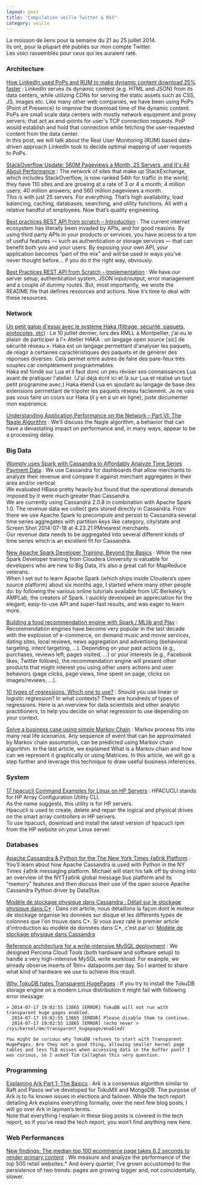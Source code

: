 ```yaml
---
layout: post
title: "Compilation veille Twitter & RSS"
category: veille
---
```


La moisson de liens pour la semaine du 21 au 25 juillet 2014.  
Ils ont, pour la plupart été publiés sur mon compte Twitter.  
Les voici rassemblés pour ceux qui les auraient raté.

### Architecture

[How LinkedIn used PoPs and RUM to make dynamic content download 25% faster](http://engineering.linkedin.com/performance/how-linkedin-used-pops-and-rum-make-dynamic-content-download-25-faster)
:  LinkedIn serves its dynamic content (e.g. HTML and JSON) from its data centers, while utilizing CDNs for serving the static assets such as CSS, JS, images etc. Like many other web companies, we have been using PoPs (Point of Presence) to improve the download time of the dynamic content.  
PoPs are small scale data centers with mostly network equipment and proxy servers; that act as end-points for user's TCP connection requests. PoP would establish and hold that connection while fetching the user-requested content from the data center.  
In this post, we will talk about the Real User Monitoring (RUM) based data-driven approach LinkedIn took to decide optimal mapping of user requests to PoPs.

[StackOverflow Update: 560M Pageviews a Month, 25 Servers, and It's All About Performance](http://highscalability.com/blog/2014/7/21/stackoverflow-update-560m-pageviews-a-month-25-servers-and-i.html)
:  The network of sites that make up StackExchange, which includes StackOverflow, is now ranked 54th for traffic in the world; they have 110 sites and are growing at a rate of 3 or 4 a month; 4 million users; 40 million answers; and 560 million pageviews a month.  
This is with just 25 servers. For everything. That’s high availability, load balancing, caching, databases, searching, and utility functions. All with a relative handful of employees. Now that’s quality engineering.

[Best practices REST API from scratch – Introduction](http://www.sitepoint.com/best-practices-rest-api-scratch-introduction/)
:  The current internet ecosystem has literally been invaded by APIs, and for good reasons. By using third party APIs in your products or services, you have access to a ton of useful features — such as authentication or storage services — that can benefit both you and your users. By exposing your own API, your application becomes “part of the mix” and will be used in ways you’ve never thought before… if you do it the right way, obviously.

[Best Practices REST API from Scratch – Implementation](http://www.sitepoint.com/best-practices-rest-api-scratch-implementation/)
:  We have our server setup, authentication system, JSON input/output, error management and a couple of dummy routes. But, most importantly, we wrote the README file that defines resources and actions. Now it’s time to deal with these resources.

### Network

[Un petit galop d'essai avec le système Haka (filtrage, sécurité, paquets, protocoles, etc)](http://www.bortzmeyer.org/haka.htmlhttp://www.bortzmeyer.org/haka.htmlhttp://www.bortzmeyer.org/haka.html)
:  Le 10 juillet dernier, lors des RMLL à Montpellier, j'ai eu le plaisir de participer à l'« Atelier HAKA : un langage open source [sic] de sécurité réseau ». Haka est un langage permettant d'analyser les paquets, de réagir à certaines caractéristiques des paquets et de générer des réponses diverses. Cela permet entre autres de faire des pare-feux très souples car complètement programmables.  
Haka est fondé sur Lua et il faut donc un peu réviser ses connaissances Lua avant de pratiquer l'atelier. (J'ai déjà écrit ici et là sur Lua et réalisé un tout petit programme avec.) Haka étend Lua en ajoutant au langage de base des extensions permettant de tripoter les paquets réseau facilement. Je ne vais pas vous faire un cours sur Haka (il y en a un en ligne), juste documenter mon expérience.

[Understanding Application Performance on the Network – Part VI: The Nagle Algorithm](http://apmblog.compuware.com/2014/07/24/understanding-application-performance-on-the-network-the-nagle-algorithm/)
:  We’ll discuss the Nagle algorithm, a behavior that can have a devastating impact on performance and, in many ways, appear to be a processing delay.

### Big Data

[Womply uses Spark with Cassandra to Affordably Analyze Time Series Payment Data](http://planetcassandra.org/blog/post/womply-uses-spark-with-cassandra-to-affordably-analyze-time-series-payment-data/)
:  We use Cassandra for dashboards that allow merchants to analyze their revenue and compare it against merchant aggregates in their area and/or vertical.  
We evaluated HBase pretty heavily but found that the operational demands imposed by it were much greater than Cassandra.  
We are currently using Cassandra 2.0.8 in combination with Apache Spark 1.0. The revenue data we collect gets stored directly in Cassandra. From there we use Apache Spark to precompute and persist to Cassandra several time series aggregates with partition keys like category, city/state and Screen Shot 2014-07-18 at 4.23.21 PMnearest merchants.  
Our revenue data needs to be aggregated into several different kinds of time series which is an excellent fit for Cassandra.

[New Apache Spark Developer Training: Beyond the Basics](http://blog.cloudera.com/blog/2014/07/new-apache-spark-developer-training-beyond-the-basics/)
:  While the new Spark Developer training from Cloudera University is valuable for developers who are new to Big Data, it’s also a great call for MapReduce veterans.  
When I set out to learn Apache Spark (which ships inside Cloudera’s open source platform) about six months ago, I started where many other people do: by following the various online tutorials available from UC Berkeley’s AMPLab, the creators of Spark. I quickly developed an appreciation for the elegant, easy-to-use API and super-fast results, and was eager to learn more.

[Building a food recommendation engine with Spark / MLlib and Play](http://chimpler.wordpress.com/2014/07/22/building-a-food-recommendation-engine-with-spark-mllib-and-play/)
: Recommendation engines have become very popular in the last decade with the explosion of e-commerce, on demand music and movie services, dating sites, local reviews, news aggregation and advertising (behavioral targeting, intent targeting, …). Depending on your past actions (e.g., purchases, reviews left, pages visited, …) or your interests (e.g., Facebook likes, Twitter follows), the recommendation engine will present other products that might interest you using other users actions and user behaviors (page clicks, page views, time spent on page, clicks on images/reviews, …).

[10 types of regressions. Which one to use?](http://www.datasciencecentral.com/xn/detail/6448529:BlogPost:186758)
:  Should you use linear or logistic regression? In what contexts? There are hundreds of types of regressions. Here is an overview for data scientists and other analytic practitioners, to help you decide on what regression to use depending on your context.

[Solve a business case using simple Markov Chain](http://www.analyticsvidhya.com/blog/2014/07/solve-business-case-simple-markov-chain/)
:  Markov process fits into many real life scenarios. Any sequence of event that can be approximated by Markov chain assumption, can be predicted using Markov chain algorithm. In the last article, we explained What is a Markov chain and how can we represent it graphically or using Matrices. In this article, we will go a step further and leverage this technique to draw useful business inferences.

### System

[17 hpacucli Command Examples for Linux on HP Servers](http://www.thegeekstuff.com/2014/07/hpacucli-examples/)
:  HPACUCLI stands for HP Array Configuration Utility CLI.  
As the name suggests, this utility is for HP servers.  
Hpacucli is used to create, delete and repair the logical and physical drives on the smart array controllers in HP servers.  
To use hpacucli, download and install the latest version of hpacucli rpm from the HP website on your Linux server.

### Databases

[Apache Cassandra & Python for the The New York Times ⨍aбrik Platform](http://planetcassandra.org/blog/post/apache-cassandra-and-python-for-the-new-york-time-fabrik-platform/)
:  You’ll learn about how Apache Cassandra is used with Python in the NY Times ⨍aбrik messaging platform. Michael will start his talk off by diving into an overview of the NYT⨍aбrik global message bus platform and its “memory” features and then discuss their use of the open source Apache Cassandra Python driver by DataStax.

[Modèle de stockage physique dans Cassandra : Détail sur le stockage physique dans C*](http://www.infoq.com/fr/articles/modele-stockage-physique-cassandra-details)
:  Dans cet article, nous détaillons la façon dont le moteur de stockage organise les données sur disque et les différents types de colonnes que l'on trouve dans C*. Si vous avez raté le premier article d'introduction au modèle de données dans C*, c'est par ici: [Modèle de stockage physique dans Cassandra](http://www.infoq.com/fr/articles/modele-stockage-physique-cassandra)

[Reference architecture for a write-intensive MySQL deployment](http://www.mysqlperformanceblog.com/2014/07/22/reference-architecture-for-a-write-intensive-mysql-deployment/)
:  We designed Percona Cloud Tools (both hardware and software setup) to handle a very high-intensive MySQL write workload. For example, we already observe inserts of 1bln+ datapoints per day. So I wanted to share what kind of hardware we use to achieve this result.

[Why TokuDB hates Transparent HugePages](http://www.mysqlperformanceblog.com/2014/07/23/why-tokudb-hates-transparent-hugepages/)
:  If you try to install the TokuDB storage engine on a modern Linux distribution it might fail with following error message:

    > 2014-07-17 19:02:55 13865 [ERROR] TokuDB will not run with transparent huge pages enabled.
      2014-07-17 19:02:55 13865 [ERROR] Please disable them to continue.
      2014-07-17 19:02:55 13865 [ERROR] (echo never > /sys/kernel/mm/transparent_hugepage/enabled)

    You might be curious why TokuDB refuses to start with Transparent HugePages. Are they not a good thing… allowing smaller kernel page tables and less TLB misses when accessing data in the buffer pool? I was curious, so I asked Tim Callaghan this very question.

### Programming

[Explaining Ark Part 1: The Basics](http://www.tokutek.com/2014/07/explaining-ark-part-1-the-basics/)
:   Ark is a consensus algorithm similar to Raft and Paxos we’ve developed for TokuMX and MongoDB. The purpose of Ark is to fix known issues in elections and failover. While the tech report detailing Ark explains everything formally, over the next few blog posts, I will go over Ark in layman’s terms.  
Note that everything I explain in these blog posts is covered in the tech report, so if you’ve read the tech report, you won’t find anything new here.

### Web Performances

[New findings: The median top 100 ecommerce page takes 6.2 seconds to render primary content](http://www.webperformancetoday.com/2014/07/23/summer2014-ecommerce-page-speed-web-performance/)
:  We measure and analyze the performance of the top 500 retail websites.* And every quarter, I’ve grown accustomed to the persistence of two trends: pages are growing bigger and, not coincidentally, slower.

